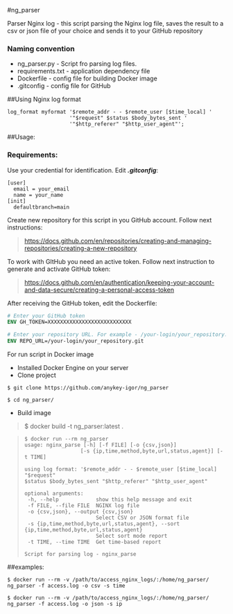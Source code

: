 #ng_parser

Parser Nginx log - this script parsing the Nginx log file, saves the result to a csv or json file of your choice and sends it to your GitHub repository


### Naming convention
* ng_parser.py - Script fro parsing log files.
* requirements.txt -  application dependency file
* Dockerfile - config file for building Docker image
* .gitconfig - config file for GitHub


##Using Nginx log format

```
log_format myformat '$remote_addr - - $remote_user [$time_local] '
                    '"$request" $status $body_bytes_sent '
                    '"$http_referer" "$http_user_agent"';
```

##Usage:

### Requirements:

Use your credential for identification. Edit **_.gitconfig_**:

```
[user]
  email = your_email
  name = your_name
[init]
  defaultbranch=main
```

Create new repository for this script in you GitHub account. Follow next instructions:
 
>https://docs.github.com/en/repositories/creating-and-managing-repositories/creating-a-new-repository

To work with GItHub you need an active token. Follow next instruction to generate and activate GitHub token: 

>https://docs.github.com/en/authentication/keeping-your-account-and-data-secure/creating-a-personal-access-token

After receiving the GitHub token, edit the Dockerfile: 

```dockerfile
# Enter your GitHub token
ENV GH_TOKEN=XXXXXXXXXXXXXXXXXXXXXXXXXXX

# Enter your repository URL. For example - /your-login/your_repository.git
ENV REPO_URL=/your-login/your_repository.git
```

For run script in Docker image

* Installed Docker Engine on your server
* Clone project
```commandline
$ git clone https://github.com/anykey-igor/ng_parser

$ cd ng_parser/
```
* Build image
>$ docker build -t ng_parser:latest .

>```commandline
>$ docker run --rm ng_parser 
>usage: nginx_parse [-h] [-f FILE] [-o {csv,json}]
>                   [-s {ip,time,method,byte,url,status,agent}] [-t TIME]
>
>using log format: '$remote_addr - - $remote_user [$time_local] "$request"
>$status $body_bytes_sent "$http_referer" "$http_user_agent"
>
>optional arguments:
>  -h, --help            show this help message and exit
>  -f FILE, --file FILE  NGINX log file
>  -o {csv,json}, --output {csv,json}
>                        Select CSV or JSON format file
>  -s {ip,time,method,byte,url,status,agent}, --sort {ip,time,method,byte,url,status,agent}
>                        Select sort mode report
>  -t TIME, --time TIME  Get time-based report
>
>Script for parsing log - nginx_parse
>```

##examples:
```commandline
$ docker run --rm -v /path/to/access_nginx_logs/:/home/ng_parser/ ng_parser -f access.log -o csv -s time
 
$ docker run --rm -v /path/to/access_nginx_logs/:/home/ng_parser/ ng_parser -f access.log -o json -s ip
```
